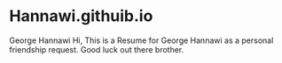 # Hannawi.githuib.io
George Hannawi
Hi, This is a Resume for George Hannawi as a personal friendship request. Good luck out there brother.

